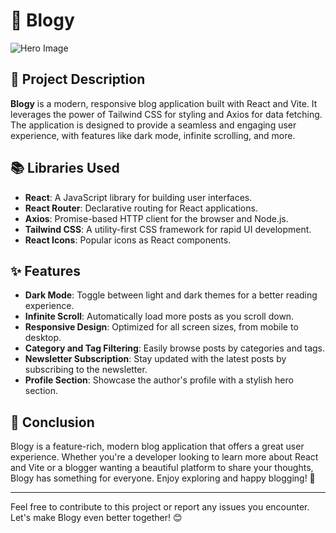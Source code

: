 # 📸 Blogy

![Hero Image](https://raw.githubusercontent.com/theaminuli/blogy/public/screenshot.png)

## 📝 Project Description

**Blogy** is a modern, responsive blog application built with React and Vite. It leverages the power of Tailwind CSS for styling and Axios for data fetching. The application is designed to provide a seamless and engaging user experience, with features like dark mode, infinite scrolling, and more.

## 📚 Libraries Used

- **React**: A JavaScript library for building user interfaces.
- **React Router**: Declarative routing for React applications.
- **Axios**: Promise-based HTTP client for the browser and Node.js.
- **Tailwind CSS**: A utility-first CSS framework for rapid UI development.
- **React Icons**: Popular icons as React components.

## ✨ Features

- **Dark Mode**: Toggle between light and dark themes for a better reading experience.
- **Infinite Scroll**: Automatically load more posts as you scroll down.
- **Responsive Design**: Optimized for all screen sizes, from mobile to desktop.
- **Category and Tag Filtering**: Easily browse posts by categories and tags.
- **Newsletter Subscription**: Stay updated with the latest posts by subscribing to the newsletter.
- **Profile Section**: Showcase the author's profile with a stylish hero section.

## 🎉 Conclusion

Blogy is a feature-rich, modern blog application that offers a great user experience. Whether you're a developer looking to learn more about React and Vite or a blogger wanting a beautiful platform to share your thoughts, Blogy has something for everyone. Enjoy exploring and happy blogging! 🚀

---

Feel free to contribute to this project or report any issues you encounter. Let's make Blogy even better together! 😊